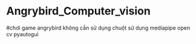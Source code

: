 # Angrybird_Computer_vision
#chơi game angrybird không cần sử dụng chuột 
sử dụng mediapipe
        open cv
        pyautogui